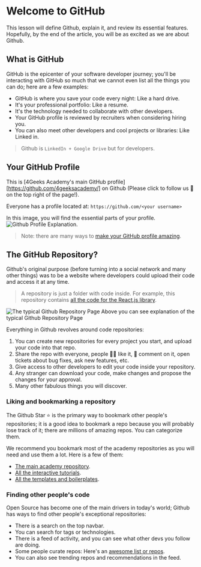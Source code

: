 # Welcome to GitHub

This lesson will define Github, explain it, and review its essential features. Hopefully, by the end of the article, you will be as excited as we are about Github.

## What is GitHub

GitHub is the epicenter of your software developer journey; you'll be interacting with GitHub so much that we cannot even list all the things you can do; here are a few examples:

- GitHub is where you save your code every night: Like a hard drive.
- It's your professional portfolio: Like a resume.
- It's the technology needed to collaborate with other developers.
- Your GitHub profile is reviewed by recruiters when considering hiring you.
- You can also meet other developers and cool projects or libraries: Like Linked in.

> Github is `LinkedIn + Google Drive` but for developers.

## Your GitHub Profile

This is [4Geeks Academy's main GitHub profile][https://github.com/4geeksacademy/] on Github (Please click to follow us 🙂 on the top right of the page!).

Everyone has a profile located at: `https://github.com/<your username>`

In this image, you will find the essential parts of your profile.
![Github Profile Explanation](https://github.com/breatheco-de/content/blob/master/src/assets/images/github-profile.png?raw=true).

> Note: there are many ways to [make your GitHub profile amazing](https://4geeks.com/lesson/building-your-github-profile-and-reputation).

## The GitHub Repository?

Github's original purpose (before turning into a social network and many other things) was to be a website where developers could upload their code and access it at any time.

> A repository is just a folder with code inside. For example, this repository contains [all the code for the React.js library](https://github.com/facebook/react).

![The typical Github Repository Page](https://raw.githubusercontent.com/breatheco-de/knowledge-base/main/images/breatheco-de-exercise-postcard-The-ideal-first-project-for-anyone-interested-in-practicing-HTML-CSS-with-a-real-life-example-.png)
Above you can see explanation of the typical Github Repository Page

Everything in Github revolves around code repositories:

1. You can create new repositories for every project you start, and upload your code into that repo.
2. Share the repo with everyone, people 👍🏼 like it, 📣 comment on it, open tickets about bug fixes, ask new features, etc.
3. Give access to other developers to edit your code inside your repository.
4. Any stranger can download your code, make changes and propose the changes for your approval.
5. Many other fabulous things you will discover.

### Liking and bookmarking a repository

The Github Star ⭐️ is the primary way to bookmark other people's repositories; it is a good idea to bookmark a repo because you will probably lose track of it; there are millions of amazing repos. You can categorize them.

We recommend you bookmark most of the academy repositories as you will need and use them a lot. Here is a few of them:

- [The main academy repository](https://github.com/4GeeksAcademy/About-4Geeks-Academy).
- [All the interactive tutorials](https://github.com/4GeeksAcademy/Interactive-Tutorials).
- [All the templates and boilerplates](https://github.com/4GeeksAcademy/Templates-Boilerplates).

### Finding other people's code

Open Source has become one of the main drivers in today's world; Github has ways to find other people's exceptional repositories:

- There is a search on the top navbar.
- You can search for tags or technologies.
- There is a feed of activity, and you can see what other devs you follow are doing.
- Some people curate repos: Here's an [awesome list or repos](https://github.com/topics/awesome).
- You can also see trending repos and recommendations in the feed.
